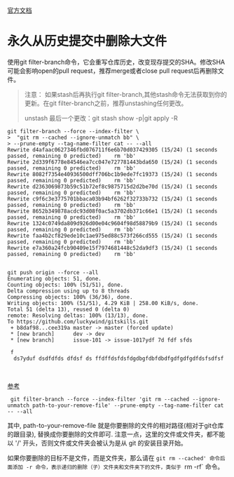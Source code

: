 [官方文档](https://docs.github.com/en/github/authenticating-to-github/removing-sensitive-data-from-a-repository)

# 永久从历史提交中删除大文件

使用git filter-branch命令，它会重写仓库历史，改变现存提交的SHA。修改SHA可能会影响open的pull request，推荐merge或者close pull request后再删除文件。

> 注意： 如果stash后再执行git filter-branch,其他stash命令无法获取到你的更新。在git filter-branch之前，推荐unstashing任何更改。
>
> unstash 最后一个更改：git stash show -p|git apply -R

```shell
git filter-branch --force --index-filter \
>  "git rm --cached --ignore-unmatch bb" \
> --prune-empty --tag-name-filter cat -- --all
Rewrite d4afaac0627346fbd076711f6e6b70d037429305 (15/24) (1 seconds passed, remaining 0 predicted)    rm 'bb'
Rewrite 2d339f6778e84546ea7cc047e727781443bda650 (15/24) (1 seconds passed, remaining 0 predicted)    rm 'bb'
Rewrite 8082f7354e40936500dff706bc1b9ede7fc19373 (15/24) (1 seconds passed, remaining 0 predicted)    rm 'bb'
Rewrite d2363069873b59c51b72ef8c9875715d2d2be70d (15/24) (1 seconds passed, remaining 0 predicted)    rm 'bb'
Rewrite c9f6c3e3775701bbaca03b94bf6262f32733b732 (15/24) (1 seconds passed, remaining 0 predicted)    rm 'bb'
Rewrite 8652b349878acdc93d08f0ac5a3702db371c66e1 (15/24) (1 seconds passed, remaining 0 predicted)    rm 'bb'
Rewrite 1324c0749da809d926d00e04c9604f98d58879b9 (15/24) (1 seconds passed, remaining 0 predicted)    rm 'bb'
Rewrite faa4b2cf829ede10c1ae975ed88c573f266cd555 (15/24) (1 seconds passed, remaining 0 predicted)    rm 'bb'
Rewrite e7a360a24fcb90409e15f7974681448c52da9df3 (15/24) (1 seconds passed, remaining 0 predicted)    rm 'bb'


git push origin --force --all
Enumerating objects: 51, done.
Counting objects: 100% (51/51), done.
Delta compression using up to 8 threads
Compressing objects: 100% (36/36), done.
Writing objects: 100% (51/51), 4.29 KiB | 258.00 KiB/s, done.
Total 51 (delta 13), reused 0 (delta 0)
remote: Resolving deltas: 100% (13/13), done.
To https://github.com/luckywind/gitskills.git
 + b8daf98...cee319a master -> master (forced update)
 * [new branch]      dev -> dev
 * [new branch]      issue-101 -> issue-1017ydf 7d fdf sfds
 
 f
  ds7yduf dsdfdfds dfdsf ds ffdffdsfdsfdgdbgfdbfdbdfgdfgdfgdfdsfsdfsf
```





​	



[参考](https://blog.csdn.net/u010437517/article/details/80005636?utm_medium=distribute.pc_relevant.none-task-blog-BlogCommendFromMachineLearnPai2-1.nonecase&depth_1-utm_source=distribute.pc_relevant.none-task-blog-BlogCommendFromMachineLearnPai2-1.nonecase)

```shell
 git filter-branch --force --index-filter 'git rm --cached --ignore-unmatch path-to-your-remove-file' --prune-empty --tag-name-filter cat -- --all
```

其中, path-to-your-remove-file 就是你要删除的文件的相对路径(相对于git仓库的跟目录), 替换成你要删除的文件即可. 注意一点，这里的文件或文件夹，都不能以 '/' 开头，否则文件或文件夹会被认为是从 git 的安装目录开始。

如果你要删除的目标不是文件，而是文件夹，那么请在 `git rm --cached' 命令后面添加 -r 命令，表示递归的删除（子）文件夹和文件夹下的文件，类似于 `rm -rf` 命令。

